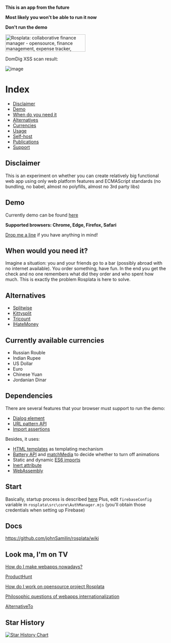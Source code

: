 **This is an app from the future**

**Most likely you won't be able to run it now**

**Don't run the demo**

<a href="https://www.producthunt.com/posts/rosplata-collaborative-finance-manager?utm_source=badge-featured&utm_medium=badge&utm_souce=badge-rosplata&#0045;collaborative&#0045;finance&#0045;manager" target="_blank"><img src="https://api.producthunt.com/widgets/embed-image/v1/featured.svg?post_id=385668&theme=light" alt="Rosplata&#0058;&#0032;collaborative&#0032;finance&#0032;manager - opensource&#0044;&#0032;finance&#0032;management&#0044;&#0032;expense&#0032;tracker&#0044;&#0032;collaborate | Product Hunt" style="width: 250px; height: 54px;" width="250" height="54" /></a>


DomDig XSS scan result:

![image](https://github.com/johnSamilin/rosplata/assets/5821894/a2fed969-7493-4a01-b174-4117c8cf6c58)


# Index
* [Disclaimer](https://github.com/johnSamilin/rosplata#disclaimer)
* [Demo](https://github.com/johnSamilin/rosplata#demo)
* [When do you need it](https://github.com/johnSamilin/rosplata#when-would-you-need-it)
* [Alternatives](https://github.com/johnSamilin/rosplata#alternatives)
* [Currencies](https://github.com/johnSamilin/rosplata#currently-available-currencies)
* [Usage](https://express.adobe.com/page/XiWR4wcPLBYfH/)
* [Self-host](https://github.com/johnSamilin/rosplata#start)
* [Publications](https://github.com/johnSamilin/rosplata#look-ma-im-on-tv)
* [Support](https://github.com/johnSamilin/rosplata/wiki/Contributing)

## Disclaimer
This is an experiment on whether you can create relatively big functional web app using only web platform features and ECMAScript standards (no bundling, no babel, almost no polyfills, almost no 3rd party libs)

## Demo
Currently demo can be found [here](https://ros-plata.ru/budgets/f3af9c65-1c82-452d-8469-619480e78490)

**Supported browsers: Chrome, Edge, Firefox, Safari**

[Drop me a line](mailto:rosplataapp@mail.ru) if you have anything in mind!

## When would you need it?
Imagine a situation: you and your friends go to a bar (possibly abroad with no internet available). You order something, have fun. In the end you get the check and no one remembers what did they order and who spent how much. This is exactly the problem Rosplata is here to solve.

## Alternatives
* [Splitwise](https://www.splitwise.com/)
* [Kittysplit](https://www.kittysplit.com/)
* [Tricount](https://www.tricount.com/en/organizing-group-expenses-among-friends)
* [IHateMoney](https://github.com/spiral-project/ihatemoney/)

## Currently available currencies
*  Russian Rouble
*  Indian Rupee
*  US Dollar
*  Euro
*  Chinese Yuan
*  Jordanian Dinar

## Dependencies
There are several features that your browser must support to run the demo:
* [Dialog element](https://caniuse.com/dialog)
* [URL pattern API](https://caniuse.com/mdn-api_urlpattern)
* [Import assertions](https://github.com/tc39/proposal-import-assertions)

Besides, it uses:
* [HTML templates](https://caniuse.com/template) as templating mechanism
* [Battery API](https://caniuse.com/battery-status) and [matchMedia](https://caniuse.com/matchmedia) to decide whether to turn off animations
* Static and dynamic [ES6 imports](https://caniuse.com/es6-module-dynamic-import)
* [Inert attribute](https://caniuse.com/mdn-html_global_attributes_inert)
* [WebAssembly](https://caniuse.com/wasm)

## Start
Basically, startup process is described [here](https://github.com/johnSamilin/rosplata-back)
Plus, edit `firebaseConfig` variable in `rosplata\src\core\AuthManager.mjs` (you'll obtain those credentials when setting up Firebase)

## Docs
https://github.com/johnSamilin/rosplata/wiki

## Look ma, I'm on TV
[How do I make webapps nowadays?](https://medium.com/@alex.saltykov/how-do-they-make-web-apps-nowadays-pt-1-c1a36acc7dd8)

[ProductHunt](https://www.producthunt.com/posts/rosplata-collaborative-finance-manager)

[How do I work on opensource project Rosplata](https://www.linkedin.com/posts/asaltykov_github-johnsamilinrosplata-opensource-activity-7046472455246225408-LZ9H)

[Philosophic questions of webapps internationalization](https://medium.com/p/7738a964152e)

[AlternativeTo](https://alternativeto.net/software/rosplata/)

## Star History

[![Star History Chart](https://api.star-history.com/svg?repos=johnSamilin/rosplata&type=Date)](https://star-history.com/#johnSamilin/rosplata&Date)

